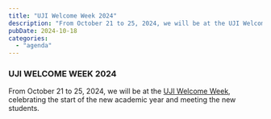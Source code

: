 ```yaml
---  
title: "UJI Welcome Week 2024"  
description: "From October 21 to 25, 2024, we will be at the UJI Welcome Week, celebrating the start of the new academic year and meeting the new students."  
pubDate: 2024-10-18  
categories:  
  - "agenda"  
---  
```


### UJI WELCOME WEEK 2024  

From October 21 to 25, 2024, we will be at the [UJI Welcome Week](https://www.google.es/maps/place/Universitat+Jaume+I/@39.9902105,-0.0511631,14z/data=!4m6!3m5!1s0xd5ffe0fca9b5147:0x1368bf53b3a7fb3f!8m2!3d39.9943481!4d-0.0702147!16zL20vMDg0dGNk?coh=164777&entry=tt&shorturl=1), celebrating the start of the new academic year and meeting the new students.  
